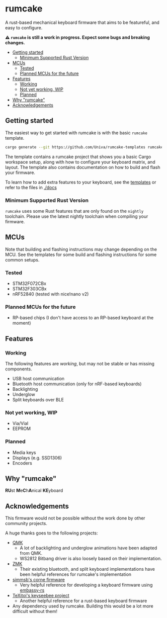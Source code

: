 # rumcake

A rust-based mechanical keyboard firmware that aims to be featureful, and easy to configure.

**⚠ `rumcake` is still a work in progress. Expect some bugs and breaking changes.**

<!--toc:start-->

- [Getting started](#getting-started)
  - [Minimum Supported Rust Version](#minimum-supported-rust-version)
- [MCUs](#mcus)
  - [Tested](#tested)
  - [Planned MCUs for the future](#planned-mcus-for-the-future)
- [Features](#features)
  - [Working](#working)
  - [Not yet working, WIP](#not-yet-working-wip)
  - [Planned](#planned)
- [Why "rumcake"](#why-rumcake)
- [Acknowledgements](#acknowledgements)
<!--toc:end-->

## Getting started

The easiest way to get started with rumcake is with the basic `rumcake` template.

```bash
cargo generate --git https://github.com/Univa/rumcake-templates rumcake-basic-template
```

The template contains a rumcake project that shows you a basic Cargo workspace setup,
along with how to configure your keyboard matrix, and layout. The template also
contains documentation on how to build and flash your firmware.

To learn how to add extra features to your keyboard, see the [templates](https://github.com/Univa/rumcake-templates) or refer to the files in [./docs](./docs)

### Minimum Supported Rust Version

`rumcake` uses some Rust features that are only found on the `nightly` toolchain.
Please use the latest nightly toolchain when compiling your firmware.

## MCUs

Note that building and flashing instructions may change depending on the MCU.
See the templates for some build and flashing instructions for some common setups.

### Tested

- STM32F072CBx
- STM32F303CBx
- nRF52840 (tested with nice!nano v2)

### Planned MCUs for the future

- RP-based chips (I don't have access to an RP-based keyboard at the moment)

## Features

### Working

The following features are _working_, but may not be stable or has missing components.

- USB host communication
- Bluetooth host communication (only for nRF-based keyboards)
- Backlighting
- Underglow
- Split keyboards over BLE

### Not yet working, WIP

- Via/Vial
- EEPROM

### Planned

- Media keys
- Displays (e.g. SSD1306)
- Encoders

## Why "rumcake"

**RU**st **M**e**C**h**A**nical **KE**yboard

## Acknowledgements

This firmware would not be possible without the work done by other community projects.

A huge thanks goes to the following projects:

- [QMK](https://github.com/qmk/qmk_firmware)
  - A lot of backlighting and underglow animations have been adapted from QMK.
  - WS2812 Bitbang driver is also loosely based on their implementation.
- [ZMK](https://github.com/zmkfirmware/zmk/)
  - Their existing bluetooth, and split keyboard implementations have been helpful references for rumcake's implementation
- [simmsb's corne firmware](https://github.com/simmsb/keyboard)
  - Very helpful reference for developing a keyboard firmware using [embassy-rs](https://github.com/embassy-rs/embassy)
- [TeXitoi's keyseebee project](https://github.com/TeXitoi/keyseebee)
  - Another helpful reference for a rust-based keyboard firmware
- Any dependency used by rumcake. Building this would be a lot more difficult without them!
